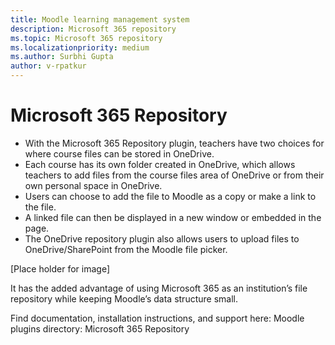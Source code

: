 ```yaml
---
title: Moodle learning management system
description: Microsoft 365 repository
ms.topic: Microsoft 365 repository
ms.localizationpriority: medium
ms.author: Surbhi Gupta
author: v-rpatkur
---
```


# Microsoft 365 Repository

* With the Microsoft 365 Repository plugin, teachers have two choices for where course files can be stored in OneDrive. 
* Each course has its own folder created in OneDrive, which allows teachers to add files from the course files area of OneDrive or from their own personal space in OneDrive. 
* Users can choose to add the file to Moodle as a copy or make a link to the file. 
* A linked file can then be displayed in a new window or embedded in the page. 
* The OneDrive repository plugin also allows users to upload files to OneDrive/SharePoint from the Moodle file picker.

[Place holder for image]

It has the added advantage of using Microsoft 365 as an institution’s file repository while keeping Moodle’s data structure small.

Find documentation, installation instructions, and support here:
Moodle plugins directory: Microsoft 365 Repository


